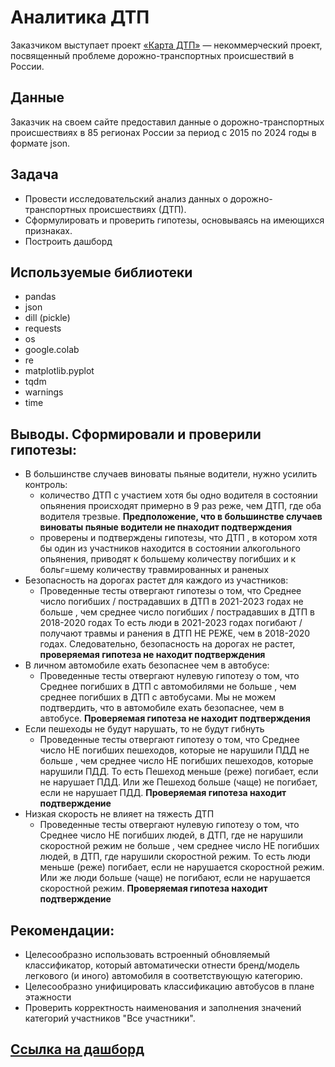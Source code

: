 # Аналитика ДТП
Заказчиком выступает проект [«Карта ДТП»](https://dtp-stat.ru/) — некоммерческий проект, посвященный проблеме дорожно-транспортных происшествий в России.

## Данные

Заказчик на своем сайте предоставил данные о дорожно-транспортных происшествиях в 85 регионах России за период с 2015 по 2024 годы в формате json.

## Задача 
- Провести исследовательский анализ данных о дорожно-транспортных происшествиях (ДТП).
- Сформулировать и проверить гипотезы, основываясь на имеющихся признаках.
- Построить дашборд 

## Используемые библиотеки
- pandas
- json
- dill (pickle)
- requests
- os
- google.colab 
- re
- matplotlib.pyplot
- tqdm 
- warnings
- time 
  

## Выводы. Сформировали и проверили гипотезы:
- В большинстве случаев виноваты пьяные водители, нужно усилить контроль:
  - количество ДТП с участием хотя бы одно водителя в состоянии опьянения происходят примерно в 9 раз реже, чем ДТП, где оба водителя трезвые. **Предположение, что в большинстве случаев виноваты пьяные водители не пнаходит подтверждения**
  - проверены и подтверждены гипотезы, что ДТП , в котором хотя бы один из участников находится в состоянии алкогольного опьянения, приводят к большему количеству погибших и к больг=шему количеству травмированных и раненых
- Безопасность на дорогах растет для каждого из участников:
  - Проведенные тесты отвергают гипотезы о том, что Среднее число погибших / пострадавших в ДТП в 2021-2023 годах не больше , чем среднее число погибших / пострадавших  в ДТП в 2018-2020 годах То есть люди в 2021-2023 годах погибают /получают травмы и ранения в ДТП НЕ РЕЖЕ, чем в 2018-2020 годах. Следовательно, безопасность на дорогах не растет, **проверяемая гипотеза не находит подтверждения**
- В личном автомобиле ехать безопаснее чем в автобусе:
  - Проведенные тесты отвергают нулевую гипотезу о том, что Среднее погибших в ДТП с автомобилями не больше , чем среднее погибших в ДТП с автобусами. Мы не можем подтвердить, что в автомобиле ехать безопаснее, чем в автобусе. **Проверяемая гипотеза не находит подтверждения**
- Если пешеходы не будут нарушать, то не будут гибнуть
  - Проведенные тесты отвергают гипотезу о том, что Среднее число НЕ погибших пешеходов, которые не нарушили ПДД не больше , чем среднее число НЕ погибших пешеходов, которые нарушили ПДД. То есть Пешеход меньше (реже) погибает, если не нарушает ПДД. Или же Пешеход больше (чаще) не погибает, если не нарушает ПДД. **Проверяемая гипотеза находит подтверждение**
- Низкая скорость не влияет на тяжесть ДТП
  - Проведенные тесты отвергают нулевую гипотезу о том, что Среднее число НЕ погибших людей, в ДТП, где не нарушили скоростной режим не больше , чем среднее число НЕ погибших людей, в ДТП, где нарушили скоростной режим. То есть люди меньше (реже) погибает, если не нарушается скоростной режим. Или же люди больше (чаще) не погибают, если не нарушается скоростной режим. **Проверяемая гипотеза находит подтверждение**

## Рекомендации:
- Целесообразно использовать встроенный обновляемый классификатор, который автоматически отнести бренд/модель легкового (и иного) автомобиля в соответствующую категорию.
- Целесообразно унифицировать классификацию автобусов в плане этажности
- Проверить корректность наименования и заполнения значений категорий участников  "Все участники".

##  [Ссылка на дашборд](https://datalens.yandex/s1rbmtass104g)





